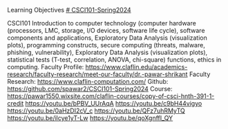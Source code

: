 Learning Objectives [# CSCI101-Spring2024](https://pawar1550.wixsite.com/claflin-courses/copy-of-csci-hnth-391-1-credit)

CSCI101 Introduction to computer technology (computer hardware (processors, LMC, storage, I/O devices, software life cycle), software components and applications, Exploratory Data Analysis (visualization plots), programming constructs, secure computing (threats, malware, phishing, vulnerability), Exploratory Data Analysis (visualization plots), statistical tests (T-test, correlation, ANOVA, chi-square) functions, ethics in computing.
Faculty Profile: https://www.claflin.edu/academics-research/faculty-research/meet-our-faculty/dr.-pawar-shrikant
Faculty Research: https://www.claflin-computation.com/
Github: https://github.com/spawar2/CSCI101-Spring2024
Course: https://pawar1550.wixsite.com/claflin-courses/copy-of-csci-hnth-391-1-credit
https://youtu.be/bPBV_UUrAqA
https://youtu.be/c9bH44vigyo
https://youtu.be/0aHzDI2cV_c
https://youtu.be/QFz7uhRMyTQ
https://youtu.be/ilcye1yT-Lw
https://youtu.be/qoXgnffI_QY
